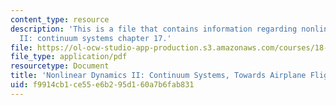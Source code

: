 ```yaml
---
content_type: resource
description: 'This is a file that contains information regarding nonlinear dynamics
  II: continuum systems chapter 17.'
file: https://ol-ocw-studio-app-production.s3.amazonaws.com/courses/18-354j-nonlinear-dynamics-ii-continuum-systems-spring-2015/f9914cb1ce55e6b295d160a7b6fab831_MIT18_354JS15_Ch17.pdf
file_type: application/pdf
resourcetype: Document
title: 'Nonlinear Dynamics II: Continuum Systems, Towards Airplane Flight'
uid: f9914cb1-ce55-e6b2-95d1-60a7b6fab831
---
```

